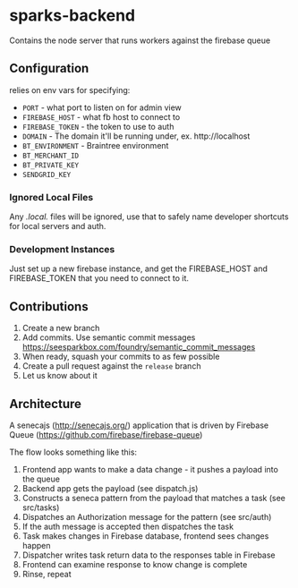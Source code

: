 # sparks-backend

Contains the node server that runs workers against the firebase queue

## Configuration

relies on env vars for specifying:

* `PORT` - what port to listen on for admin view
* `FIREBASE_HOST` - what fb host to connect to
* `FIREBASE_TOKEN` - the token to use to auth
* `DOMAIN` - The domain it'll be running under, ex. http://localhost
* `BT_ENVIRONMENT` - Braintree environment
* `BT_MERCHANT_ID`
* `BT_PRIVATE_KEY`
* `SENDGRID_KEY`

### Ignored Local Files

Any *.local.* files will be ignored, use that to safely name developer shortcuts for local servers and auth.

### Development Instances

Just set up a new firebase instance, and get the FIREBASE_HOST and FIREBASE_TOKEN that you need to connect to it.

## Contributions

1. Create a new branch
2. Add commits. Use semantic commit messages https://seesparkbox.com/foundry/semantic_commit_messages
3. When ready, squash your commits to as few possible
4. Create a pull request against the `release` branch
5. Let us know about it

## Architecture

A senecajs (http://senecajs.org/) application that is driven by Firebase Queue
(https://github.com/firebase/firebase-queue)

The flow looks something like this:

1. Frontend app wants to make a data change - it pushes a payload into the queue
2. Backend app gets the payload (see dispatch.js)
3. Constructs a seneca pattern from the payload that matches a task (see src/tasks)
4. Dispatches an Authorization message for the pattern (see src/auth)
5. If the auth message is accepted then dispatches the task
6. Task makes changes in Firebase database, frontend sees changes happen
7. Dispatcher writes task return data to the responses table in Firebase
8. Frontend can examine response to know change is complete
9. Rinse, repeat
